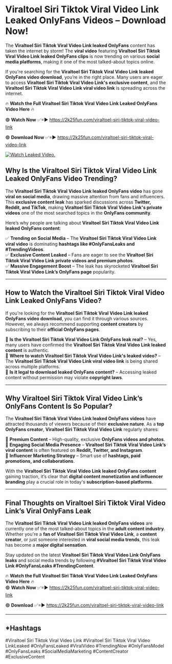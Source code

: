 # Viraltoel Siri Tiktok Viral Video Link Leaked OnlyFans Videos – Download Now!

The **Viraltoel Siri Tiktok Viral Video Link leaked OnlyFans** content has taken the internet by storm! The **viral video** featuring **Viraltoel Siri Tiktok Viral Video Link leaked OnlyFans clips** is now trending on various **social media platforms**, making it one of the most talked-about topics online.  

If you're searching for the **Viraltoel Siri Tiktok Viral Video Link leaked OnlyFans video download**, you’re in the right place. Many users are eager to access **Viraltoel Siri Tiktok Viral Video Link's exclusive content**, and the **Viraltoel Siri Tiktok Viral Video Link viral video link** is spreading across the internet.  

🔥 **Watch the Full Viraltoel Siri Tiktok Viral Video Link Leaked OnlyFans Video Here** 🔥  

🟢 **Watch Now** ✅=► https://2k25fun.com/viraltoel-siri-tiktok-viral-video-link

🟢 **Download Now** ✅=► https://2k25fun.com/viraltoel-siri-tiktok-viral-video-link

[![Watch Leaked Video.](https://miro.medium.com/v2/resize:fit:828/format:webp/1*cilzJN44JGOrTw9NJCrNHA.gif "Watch Leaked Video")](https://2k25fun.com/viraltoel-siri-tiktok-viral-video-link)

## **Why Is the Viraltoel Siri Tiktok Viral Video Link Leaked OnlyFans Video Trending?**  

The **Viraltoel Siri Tiktok Viral Video Link leaked OnlyFans video** has gone **viral on social media**, drawing massive attention from fans and influencers. This **exclusive content leak** has sparked discussions across **Twitter, Reddit, and TikTok**, making **Viraltoel Siri Tiktok Viral Video Link's private videos** one of the most searched topics in the **OnlyFans community**.  

Here’s why people are talking about **Viraltoel Siri Tiktok Viral Video Link leaked OnlyFans content**:  

✅ **Trending on Social Media** – The **Viraltoel Siri Tiktok Viral Video Link viral video** is dominating **hashtags like #OnlyFansLeaks and #TrendingVideos**.  
✅ **Exclusive Content Leaked** – Fans are eager to see the **Viraltoel Siri Tiktok Viral Video Link private videos and premium photos**.  
✅ **Massive Engagement Boost** – The leak has skyrocketed **Viraltoel Siri Tiktok Viral Video Link’s OnlyFans page** popularity.  

---

## **How to Watch the Viraltoel Siri Tiktok Viral Video Link Leaked OnlyFans Video?**  

If you're looking for the **Viraltoel Siri Tiktok Viral Video Link leaked OnlyFans video download**, you can find it through various sources. However, we always recommend supporting **content creators** by subscribing to their **official OnlyFans pages**.  

🔹 **Is the Viraltoel Siri Tiktok Viral Video Link OnlyFans leak real?** – Yes, many users have confirmed the **Viraltoel Siri Tiktok Viral Video Link leaked content** is authentic.  
🔹 **Where to watch Viraltoel Siri Tiktok Viral Video Link's leaked video?** – The **Viraltoel Siri Tiktok Viral Video Link viral video link** is being shared across multiple platforms.  
🔹 **Is it legal to download leaked OnlyFans content?** – Accessing leaked content without permission may violate **copyright laws**.  

---

## **Why Viraltoel Siri Tiktok Viral Video Link’s OnlyFans Content Is So Popular?**  

The **Viraltoel Siri Tiktok Viral Video Link leaked OnlyFans videos** have attracted thousands of viewers because of their **exclusive nature**. As a **top OnlyFans creator**, **Viraltoel Siri Tiktok Viral Video Link** regularly shares:  

📌 **Premium Content** – High-quality, exclusive **OnlyFans videos and photos**.  
📌 **Engaging Social Media Presence** – **Viraltoel Siri Tiktok Viral Video Link’s viral content** is often featured on **Reddit, Twitter, and Instagram**.  
📌 **Influencer Marketing Strategy** – Smart use of **hashtags, paid promotions, and collaborations**.  

With the **Viraltoel Siri Tiktok Viral Video Link leaked OnlyFans content** gaining traction, it’s clear that **digital content monetization and influencer branding** play a crucial role in today's **subscription-based platforms**.  

---

## **Final Thoughts on Viraltoel Siri Tiktok Viral Video Link’s Viral OnlyFans Leak**  

The **Viraltoel Siri Tiktok Viral Video Link leaked OnlyFans videos** are currently one of the most talked-about topics in the **adult content industry**. Whether you're a **fan of Viraltoel Siri Tiktok Viral Video Link**, a **content creator**, or just someone interested in **viral social media trends**, this leak has become a **major digital sensation**.  

Stay updated on the latest **Viraltoel Siri Tiktok Viral Video Link OnlyFans leaks** and social media trends by following **#Viraltoel Siri Tiktok Viral Video Link #OnlyFansLeaks #TrendingContent**.  

🔥 **Watch the Full Viraltoel Siri Tiktok Viral Video Link Leaked OnlyFans Video Here** 🔥  
🟢 **Watch Now** ✅=► https://2k25fun.com/viraltoel-siri-tiktok-viral-video-link

🟢 **Download** ✅=► https://2k25fun.com/viraltoel-siri-tiktok-viral-video-link

---

## *Hashtags
#Viraltoel Siri Tiktok Viral Video Link #Viraltoel Siri Tiktok Viral Video LinkLeaked #OnlyFansLeaked #ViralVideo #TrendingNow #OnlyFansModel #OnlyFansLeaks #SocialMediaMarketing #ContentCreator #ExclusiveContent  